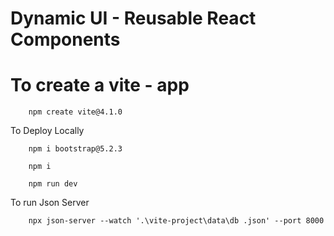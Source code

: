 # Dynamic UI - Reusable React Components
# To create a vite - app
        npm create vite@4.1.0

To Deploy Locally 
        
        npm i bootstrap@5.2.3

        npm i 

        npm run dev 


To run Json Server 

        npx json-server --watch '.\vite-project\data\db .json' --port 8000

